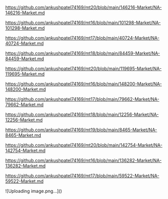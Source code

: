<p><a href="https://github.com/ankushpatel74169/mt20/blob/main/146216-Market/NA-146216-Market.md">https://github.com/ankushpatel74169/mt20/blob/main/146216-Market/NA-146216-Market.md</a></p><p><a href="https://github.com/ankushpatel74169/mt16/blob/main/101298-Market/NA-101298-Market.md">https://github.com/ankushpatel74169/mt16/blob/main/101298-Market/NA-101298-Market.md</a></p><p><a href="https://github.com/ankushpatel74169/mt17/blob/main/40724-Market/NA-40724-Market.md">https://github.com/ankushpatel74169/mt17/blob/main/40724-Market/NA-40724-Market.md</a></p><p><a href="https://github.com/ankushpatel74169/mt18/blob/main/84459-Market/NA-84459-Market.md">https://github.com/ankushpatel74169/mt18/blob/main/84459-Market/NA-84459-Market.md</a></p><p><a href="https://github.com/ankushpatel74169/mt20/blob/main/119695-Market/NA-119695-Market.md">https://github.com/ankushpatel74169/mt20/blob/main/119695-Market/NA-119695-Market.md</a></p><p><a href="https://github.com/ankushpatel74169/mt16/blob/main/148200-Market/NA-148200-Market.md">https://github.com/ankushpatel74169/mt16/blob/main/148200-Market/NA-148200-Market.md</a></p><p><a href="https://github.com/ankushpatel74169/mt17/blob/main/79662-Market/NA-79662-Market.md">https://github.com/ankushpatel74169/mt17/blob/main/79662-Market/NA-79662-Market.md</a></p><p><a href="https://github.com/ankushpatel74169/mt18/blob/main/12256-Market/NA-12256-Market.md">https://github.com/ankushpatel74169/mt18/blob/main/12256-Market/NA-12256-Market.md</a></p><p><a href="https://github.com/ankushpatel74169/mt19/blob/main/8465-Market/NA-8465-Market.md">https://github.com/ankushpatel74169/mt19/blob/main/8465-Market/NA-8465-Market.md</a></p><p><a href="https://github.com/ankushpatel74169/mt20/blob/main/142754-Market/NA-142754-Market.md">https://github.com/ankushpatel74169/mt20/blob/main/142754-Market/NA-142754-Market.md</a></p><p><a href="https://github.com/ankushpatel74169/mt16/blob/main/136282-Market/NA-136282-Market.md">https://github.com/ankushpatel74169/mt16/blob/main/136282-Market/NA-136282-Market.md</a></p><p><a href="https://github.com/ankushpatel74169/mt17/blob/main/59522-Market/NA-59522-Market.md">https://github.com/ankushpatel74169/mt17/blob/main/59522-Market/NA-59522-Market.md</a></p>
![Uploading image.png…]()
